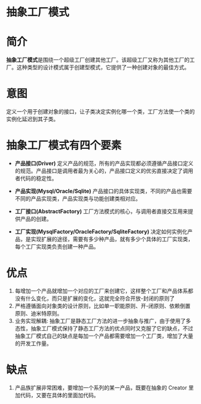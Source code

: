 抽象工厂模式
====
# 简介
**抽象工厂模式**是围绕一个超级工厂创建其他工厂。该超级工厂又称为其他工厂的工厂。这种类型的设计模式属于创建型模式，它提供了一种创建对象的最佳方式。

# 意图
定义一个用于创建对象的接口，让子类决定实例化哪一个类，工厂方法使一个类的实例化延迟到其子类。

# 抽象工厂模式有四个要素
+ **产品接口(Driver)** 定义产品的规范，所有的产品实现都必须遵循产品接口定义的规范。产品接口是调用者最为关心的，产品接口定义的优劣直接决定了调用者代码的稳定性。

+ **产品实现(Mysql/Oracle/Sqlite)** 产品接口的具体实现类，不同的产品也需要不同的产品实现类，产品实现类与功能创建类相对应。
  
+ **工厂接口(AbstractFactory)** 工厂方法模式的核心，与调用者直接交互用来提供产品的创建。

+ **工厂实现(MysqlFactory/OracleFactory/SqliteFactory)** 决定如何实例化产品，是实现扩展的途径，需要有多少种产品，就有多少个具体的工厂实现类，每个工厂实现类负责创建一种产品。


# 优点
1. 每增加一个产品就增加一个对应的工厂来创建它，这样整个工厂和产品体系都没有什么变化，而只是扩展的变化，这就完全符合开放-封闭的原则了
2. 严格遵循面向对象类的设计原则，比如单一职能原则、开-闭原则、依赖倒置原则、迪米特原则。
3. 业务实现解耦: 抽象工厂是静态工厂方法的进一步抽象与推广，由于使用了多态性，抽象工厂模式保持了静态工厂方法的优点同时又克服了它的缺点，不过抽象工厂模式自己的缺点是每加一个产品都需要增加一个工厂类，增加了大量的开发工作量。

# 缺点
1. 产品族扩展非常困难，要增加一个系列的某一产品，既要在抽象的 Creator 里加代码，又要在具体的里面加代码。
